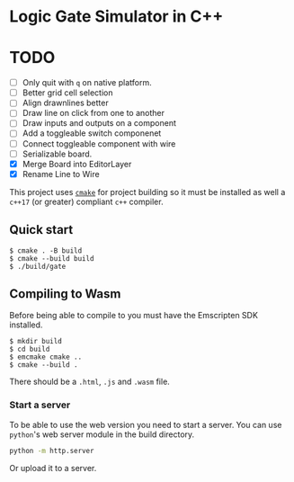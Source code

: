 # Logic Gate Simulator in C++

# TODO

- [ ] Only quit with `q` on native platform.
- [ ] Better grid cell selection
- [ ] Align drawnlines better
- [ ] Draw line on click from one to another
- [ ] Draw inputs and outputs on a component
- [ ] Add a toggleable switch componenet
- [ ] Connect toggleable component with wire
- [ ] Serializable board.
- [x] Merge Board into EditorLayer
- [x] Rename Line to Wire

This project uses [`cmake`](https://cmake.org/download/) for project building
so it must be installed as well a `c++17` (or greater) compliant `c++` compiler.

## Quick start

```console
$ cmake . -B build
$ cmake --build build
$ ./build/gate
```

## Compiling to Wasm

Before being able to compile to you must have the Emscripten SDK installed.

```console
$ mkdir build
$ cd build
$ emcmake cmake ..
$ cmake --build .
```

There should be a `.html`, `.js` and `.wasm` file.

### Start a server

To be able to use the web version you need to start a server.
You can use `python`'s web server module in the build directory.

```bash
python -m http.server
```

Or upload it to a server.
